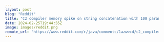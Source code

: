 ```yaml
---
layout: post
blog: "Reddit"
title: "C2 compiler memory spike on string concatenation with 100 parameters"
date: 2024-02-25T19:44:55Z
image: images/reddit.png
remote_url: "https://www.reddit.com/r/java/comments/1azwwcd/c2_compiler_memory_spike_on_string_concatenation/"
---
```

